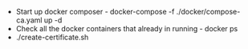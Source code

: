 - Start up docker composer -  docker-compose -f ./docker/compose-ca.yaml up -d
- Check all the docker containers that already in running - docker ps
- ./create-certificate.sh